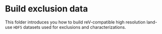 Build exclusion data
===
This folder introduces you how to build reV-compatible high resolution 
land-use `HDF5` datasets used for exclusions and characterizations.